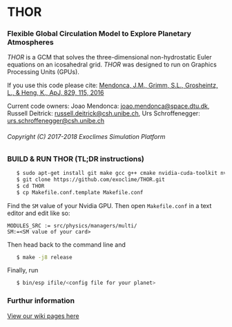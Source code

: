 # THOR #

### Flexible Global Circulation Model to Explore Planetary Atmospheres

*THOR* is a GCM that solves the three-dimensional non-hydrostatic Euler equations on an icosahedral grid. *THOR* was designed to run on Graphics Processing Units (GPUs).

If you use this code please cite: [Mendonca, J.M., Grimm, S.L., Grosheintz, L., & Heng, K., ApJ, 829, 115, 2016](http://iopscience.iop.org/article/10.3847/0004-637X/829/2/115/meta)

Current code owners: Joao Mendonca: joao.mendonca@space.dtu.dk, Russell Deitrick: russell.deitrick@csh.unibe.ch, Urs Schroffenegger: urs.schroffenegger@csh.unibe.ch

###### Copyright (C) 2017-2018 Exoclimes Simulation Platform ######

### BUILD & RUN THOR (TL;DR instructions)

```sh
   $ sudo apt-get install git make gcc g++ cmake nvidia-cuda-toolkit nvidia-utils-390 libhdf5-dev libhdf5-100  libhdf5-serial-dev libhdf5-cpp-100
   $ git clone https://github.com/exoclime/THOR.git
   $ cd THOR
   $ cp Makefile.conf.template Makefile.conf
```
Find the `SM` value of your Nvidia GPU. Then open `Makefile.conf` in a text editor and edit like so:
```
MODULES_SRC := src/physics/managers/multi/
SM:=<SM value of your card> 
```
Then head back to the command line and
```sh
   $ make -j8 release
```
Finally, run 
```sh
   $ bin/esp ifile/<config file for your planet>
```
### Furthur information

[View our wiki pages here](https://github.com/exoclime/THOR/wiki)
